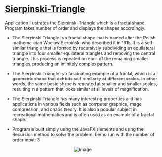 # [Sierpinski-Triangle](https://en.wikipedia.org/wiki/Sierpi%C5%84ski_triangle)
Application illustrates the Sierpinski Triangle which is a fractal shape.  Program takes number of order and displays the shapes accordingly.

- The Sierpinski Triangle is a fractal shape that is named after the Polish mathematician Wacław Sierpiński who described it in 1915. It is a self-similar triangle that is formed by recursively subdividing an equilateral triangle into four smaller equilateral triangles and removing the central triangle. This process is repeated on each of the remaining smaller triangles, producing an infinitely complex pattern.

- The Sierpinski Triangle is a fascinating example of a fractal, which is a geometric shape that exhibits self-similarity at different scales. In other words, the same basic shape is repeated at smaller and smaller scales, resulting in a pattern that looks similar at all levels of magnification.

- The Sierpinski Triangle has many interesting properties and has applications in various fields such as computer graphics, image compression, and chaos theory. It is also a popular subject in recreational mathematics and is often used as an example of a fractal shape.

- Program is built simply using the JavaFX elements and using the Recursion method to solve the problem.
Demo run with the number of order input: 3

<p align="center">
  <img src="https://user-images.githubusercontent.com/24220136/230288225-5e5846c7-2dcf-48f0-9916-46a480c2090c.png" alt="Image">
</p>
